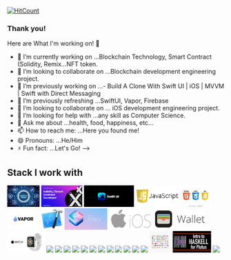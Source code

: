 [![HitCount](http://hits.dwyl.com/rogerbay/rogerbay.svg)](http://hits.dwyl.com/rogerbay/rogerbay)

### Thank you! 

Here are What I'm working on! 👋

- 🔭 I’m currently working on ...Blockchain Technology, Smart Contract (Solidity, Remix...NFT token.
- 👯 I’m looking to collaborate on ...Blockchain development engineering project.
- 🔭 I’m previously working on ...- Build A Clone With Swift UI | iOS  | MVVM | Swift  with Direct Messaging
- 🌱 I’m previously refreshing ...SwiftUI, Vapor, Firebase
- 👯 I’m looking to collaborate on ... iOS development engineering project.
- 🤔 I’m looking for help with ...any skill as Computer Science.
- 💬 Ask me about ...health, food, happiness, etc...
- 📫 How to reach me: ...Here you found me!
- 😄 Pronouns: ...He/Him
- ⚡ Fun fact: ...Let's Go!
-->

## Stack I work with
<code><img height="50" src="https://github.com/rogerbay/image-public/blob/master/BlockchainTech.jpg"></code>
<code><img height="50" src="https://github.com/rogerbay/image-public/blob/master/SmartContractSolidityLogo.jpg"></code>
<code><img height="50" src="https://github.com/rogerbay/image-public/blob/master/swiftui2.png"></code>
<code><img height="50" src="https://github.com/rogerbay/image-public/blob/master/javascript.png"></code>
<code><img height="50" src="https://github.com/rogerbay/image-public/blob/master/htmlcssjs.jpg"></code>
<code><img height="50" src="https://github.com/rogerbay/image-public/blob/master/vapor2.png"></code>
<code><img height="50" src="https://github.com/rogerbay/image-public/blob/master/xcode.png"></code>
<code><img height="50" src="https://github.com/rogerbay/image-public/blob/master/arkit.jpg"></code>
<code><img height="50" src="https://github.com/rogerbay/image-public/blob/master/iOSApple.jpg"></code>
<code><img height="50" src="https://github.com/rogerbay/image-public/blob/master/applewallet.jpg"></code>
<code><img height="50" src="https://github.com/rogerbay/image-public/blob/master/applewatch.jpg"></code>
<code><img height="50" src="https://www.vectorlogo.zone/logos/postgresql/postgresql-horizontal.svg"></code>
<code><img height="50" src="https://www.vectorlogo.zone/logos/firebase/firebase-icon.svg"></code>
<code><img height="50" src="https://www.vectorlogo.zone/logos/firebase/firebase-ar21.svg"></code>
<code><img height="50" src="https://www.vectorlogo.zone/logos/mysql/mysql-horizontal.svg"></code>
<code><img height="50" src="https://www.vectorlogo.zone/logos/sqlite/sqlite-ar21.svg"></code>
<code><img height="50" src="https://www.vectorlogo.zone/logos/nodejs/nodejs-horizontal.svg"></code>
<code><img height="50" src="https://www.vectorlogo.zone/logos/github/github-ar21.svg"></code>
<code><img height="50" src="https://www.vectorlogo.zone/logos/getpostman/getpostman-ar21.svg"></code>
<code><img height="50" src="https://www.vectorlogo.zone/logos/git-scm/git-scm-ar21.svg"></code>
<code><img height="50" src="https://www.vectorlogo.zone/logos/apache/apache-official.svg"></code>
<code><img height="50" src="https://www.vectorlogo.zone/logos/linux/linux-ar21.svg"></code>
<code><img height="50" src="https://www.vectorlogo.zone/logos/ubuntu/ubuntu-ar21.svg"></code>
<code><img height="50" src="https://github.com/rogerbay/image-public/blob/master/developer-sticker.jpg"></code>
<code><img height="50" src="https://github.com/rogerbay/image-public/blob/master/Haskell_Plutus.jpg"></code>
<code><img height="50" src="https://www.vectorlogo.zone/logos/swift/swift-horizontal.svg"></code>



